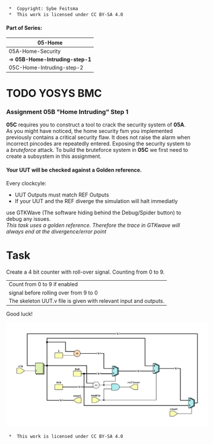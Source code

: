 ```
 *  Copyright: Sybe Feitsma
 *  This work is licensed under CC BY-SA 4.0 
```
#### Part of Series:
  | 05-Home |
  | --------------------- |
  | 05A-Home-Security |
  | => **05B-Home-Intruding-step-1** |
  | 05C-Home-Intruding-step-2 |

 # TODO YOSYS BMC
### Assignment 05B "Home Intruding" Step 1

  **05C** requires you to construct a tool to crack the security system of **05A**. As you might have noticed, the home security fsm you implemented previously contains a critical security flaw. It does not raise the alarm when incorrect pincodes are repeatedly entered. Exposing the security system to a *bruteforce* attack. To build the bruteforce system in **05C** we first need to create a subsystem in this assignment.

  
#### Your UUT will be checked against a Golden reference. 
  Every clockcyle:

  - UUT Outputs must match REF Outputs
  - If your UUT and the REF diverge the simulation will halt immediatly

  use GTKWave (The software hiding behind the Debug/Spider button) to debug any issues.\
  *This task uses a golden reference. Therefore the trace in GTKwave will always end at the divergence/error point*

  # Task
  Create a 4 bit counter with roll-over signal. Counting from 0 to 9.
  
  | |
  | -- |
  | Count from 0 to 9 if enabled | |
  | signal before rolling over from 9 to 0 | |
  | The skeleton UUT.v file is given with relevant input and outputs. | |

  Good luck!

<img src="diagram.svg" style="background-color:white;padding:20px;">

```
 *  This work is licensed under CC BY-SA 4.0 
```